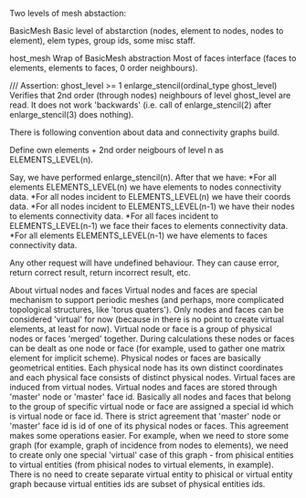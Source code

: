 
Two levels of mesh abstaction:

BasicMesh
Basic level of abstarction (nodes, element to nodes, nodes to element), elem types, group ids,
some misc staff.

host_mesh<cBasicMesh>
Wrap of BasicMesh abstraction
Most of faces interface (faces to elements, elements to faces, 0 order neighbours).

/// Assertion: ghost_level >= 1
enlarge_stencil(ordinal_type ghost_level)
Verifies that 2nd order (through nodes) neighbours of level ghost_level are read.
It does not work 'backwards' (i.e. call of enlarge_stencil(2) after enlarge_stencil(3)
does nothing).

There is following convention about data and connectivity graphs build.

Define own elements + 2nd order neigbours of level n as ELEMENTS_LEVEL(n).

Say, we have performed enlarge_stencil(n). 
After that we have:
 *For all elements ELEMENTS_LEVEL(n) we have elements to nodes connectivity data. 
 *For all nodes incident to ELEMENTS_LEVEL(n) we have their coords data.
 *For all nodes incident to ELEMENTS_LEVEL(n-1) we have their nodes to elements connectivity data. 
 *For all faces incident to ELEMENTS_LEVEL(n-1) we face their faces to elements connectivity data. 
 *For all elements ELEMENTS_LEVEL(n-1) we have elements to faces connectivity data. 

 Any other request will have undefined behaviour. They can cause error, return correct result, 
 return incorrect result, etc.

 About virtual nodes and faces
Virtual nodes and faces are special mechanism to support periodic meshes (and perhaps, more complicated 
topological structures, like 'torus quaters').
Only nodes and faces can be considered 'virtual' for now (because in there is no point to create
virtual elements, at least for now).
Virtual node or face is a group of physical nodes or faces 'merged' together. During calculations these nodes 
or faces can be dealt as one node or face (for example, used to gather one matrix element for implicit scheme).
Physical nodes or faces are basically geometrical entities. Each physical node has its own distinct coordinates
and each physical face consists of distinct physical nodes. 
Virtual faces are induced from virtual nodes.
Virtual nodes and faces are stored through 'master' node or 'master' face id. Basically all nodes and faces that 
belong to the group of specific virtual node or face are assigned a special id which is virtual node or face id.
There is strict agreement that 'master' node or 'master' face id is id of one of its physical nodes or faces.
This agreement makes some operations easier. For example, when we need to store some graph (for example, graph
of incidence from nodes to elements), we need to create only one special 'virtual' case of this graph - from
phisical entities to virtual entities (from phisical nodes to virtual elements, in example). There is no need
to create separate virtual entity to phisical or virtual entity graph because virtual entities ids are subset 
of physical entities ids.
